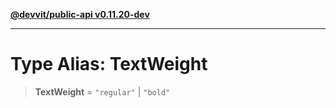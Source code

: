 [**@devvit/public-api v0.11.20-dev**](../../../../../../README.md)

---

# Type Alias: TextWeight

> **TextWeight** = `"regular"` \| `"bold"`
